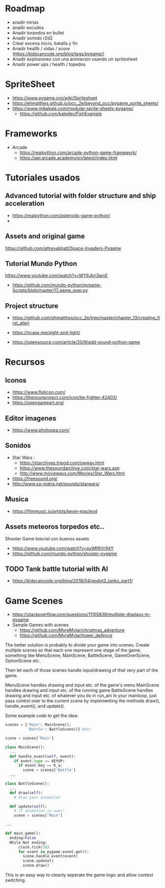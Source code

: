 # Roadmap
- anadir minas
- anadir escudos
- Anadir torpedos en bullet
- Anadir somido r2d2
- Crear escena inicio, batalla y fin
- Anadir health / vidas / score (https://kidscancode.org/blog/tags/pygame/)
- Anadir explosiones con una animacion usando un spritesheet
- Anadir power ups / health / topedos



# SpriteSheet
- https://www.pygame.org/wiki/Spritesheet
- https://ehmatthes.github.io/pcc_2e/beyond_pcc/pygame_sprite_sheets/
- https://www.mikekale.com/modular-sprite-sheets-pygame/
  - https://github.com/kaledev/FishExample

# Frameworks
- Arcade
  - https://realpython.com/arcade-python-game-framework/
  - https://api.arcade.academy/en/latest/index.html


# Tutoriales usados
## Advanced tutorial with folder structure and ship acceleration
- https://realpython.com/asteroids-game-python/
- 
## Assets and original game
 https://github.com/attreyabhatt/Space-Invaders-Pygame

## Tutorial Mundo Python
https://www.youtube.com/watch?v=MY9Jbri3wnE
- https://github.com/mundo-python/pygame-Scripts/blob/master/17_game_over.py

## Project structure
- https://github.com/ehmatthes/pcc_2e/tree/master/chapter_13/creating_first_alien

- https://ncase.me/sight-and-light/ 
- https://opensource.com/article/20/9/add-sound-python-game

# Recursos
## Iconos
- https://www.flaticon.com/
- https://thenounproject.com/icon/tie-fighter-42403/
- https://opengameart.org/

## Editor imagenes
- https://www.photopea.com/

## Sonidos
- Star Wars :
  - https://starchives.tripod.com/swwav.html
  - https://www.thesoundarchive.com/star-wars.asp
  - http://www.moviewavs.com/Movies/Star_Wars.html
- https://freesound.org/ 
- http://www.sa-matra.net/sounds/starwars/

## Musica
- https://filmmusic.io/artists/kevin-macleod

## Assets meteoros torpedos etc..
Shooter Game tutorial con buenos assets
- https://www.youtube.com/watch?v=pyiMf6Vr94Y
- https://github.com/mundo-python/shooter-pygame

## TODO Tank battle tutorial with AI
- https://kidscancode.org/blog/2018/04/godot3_tanks_part1/


# Game Scenes
- https://stackoverflow.com/questions/11105836/multiple-displays-in-pygame
- Sample Games with scenes
  - https://github.com/MyreMylar/christmas_adventure
  - https://github.com/MyreMylar/tower_defence

The better solution is probably to divide your game into scenes. Create multiple scenes so that each one represent one stage of the game, something like MenuScene, MainScene, BattleScene, GameOverScene, OptionScene etc.

Then let each of those scenes handle input/drawing of that very part of the game.

MenuScene handles drawing and input etc. of the game's menu
MainScene handles drawing and input etc. of the running game
BattleScene handles drawing and input etc. of whatever you do in run_ani
In your mainloop, just pass control over to the current scene by implementing the methods draw(), handle_event(), and update().

Some example code to get the idea:

```python
scenes = {'Main': MainScene(),
          'Battle': BattleScene()} #etc

scene = scenes['Main']

class MainScene():
  ...
  def handle_event(self, event):
    if event.type == KEYUP:
      if event.key == K_a:
        scene = scenes['Battle']
  ...

class BattleScene():
  ...
  def draw(self):
    # draw your animation

  def update(self):
    # if animation is over:
    scene = scenes['Main']

...

def main_game():
  ending=False
  While Not ending:
      clock.tick(30)
      for event in pygame.event.get():
        scene.handle_event(event)
        scene.update()
        scene.draw()
```        
This is an easy way to cleanly seperate the game logic and allow context switching.